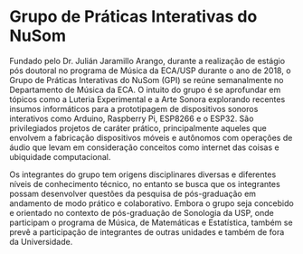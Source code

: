 # Grupo de Práticas Interativas do NuSom

Fundado pelo Dr. Julián Jaramillo Arango, durante a realização de estágio pós doutoral no programa de Música da ECA/USP durante o ano de 2018, o Grupo de Práticas Interativas do NuSom \(GPI\) se reúne semanalmente no Departamento de Música da ECA. O intuito do grupo é se aprofundar em tópicos como a Luteria Experimental e a Arte Sonora explorando recentes insumos informáticos para a prototipagem de dispositivos sonoros interativos como Arduino, Raspberry Pi, ESP8266 e o ESP32. São privilegiados projetos de caráter prático, principalmente aqueles que envolvem a fabricação dispositivos móveis e autônomos com operações de áudio que levam em consideração conceitos como internet das coisas e ubiquidade computacional. 

Os integrantes do grupo tem origens disciplinares diversas e diferentes níveis de conhecimento técnico, no entanto se busca que os integrantes possam desenvolver questões da pesquisa de pós-graduação em andamento de modo prático e colaborativo. Embora o grupo seja concebido e orientado no contexto de pós-graduação de Sonologia da USP, onde participam o programa de Música, de Matemáticas e Estatística, também se prevê a participação de integrantes  de outras unidades e também de fora da Universidade.


